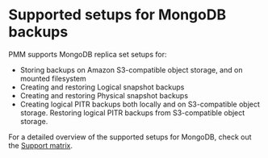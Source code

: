 # Supported setups for MongoDB backups

PMM supports MongoDB replica set setups for:

  - Storing backups on Amazon S3-compatible object storage, and on mounted filesystem
  - Creating and restoring Logical snapshot backups
  - Creating and restoring Physical snapshot backups
  - Creating logical PITR backups both locally and on S3-compatible object storage. Restoring logical PITR backups from S3-compatible object storage.
  
For a detailed overview of the supported setups for MongoDB, check out the [Support matrix](../backup/mongodb_limitations.md).
